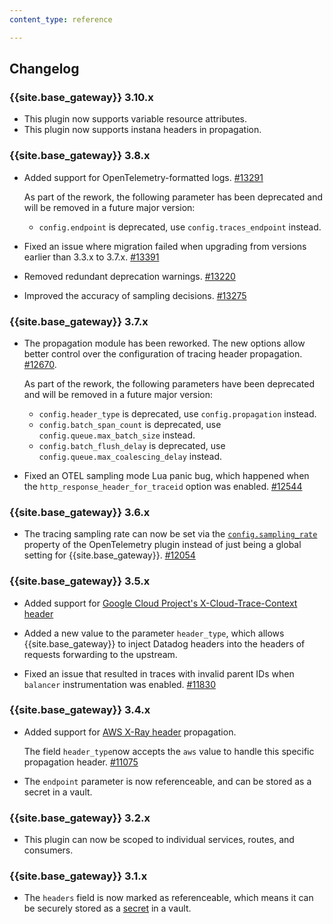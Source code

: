 ```yaml
---
content_type: reference

---
```


## Changelog

### {{site.base_gateway}} 3.10.x
* This plugin now supports variable resource attributes.
* This plugin now supports instana headers in propagation.

### {{site.base_gateway}} 3.8.x
* Added support for OpenTelemetry-formatted logs.
[#13291](https://github.com/Kong/kong/issues/13291)

  As part of the rework, the following parameter has been deprecated and will be removed in a future major version: 
  * `config.endpoint`  is deprecated, use `config.traces_endpoint` instead.

* Fixed an issue where migration failed when upgrading from versions earlier than 3.3.x to 3.7.x.
   [#13391](https://github.com/Kong/kong/issues/13391)
* Removed redundant deprecation warnings.
  [#13220](https://github.com/Kong/kong/issues/13220)
* Improved the accuracy of sampling decisions.
  [#13275](https://github.com/Kong/kong/issues/13275)


### {{site.base_gateway}} 3.7.x
* The propagation module has been reworked. The new
options allow better control over the configuration of tracing header propagation.
 [#12670](https://github.com/Kong/kong/issues/12670).

  As part of the rework, the following parameters have been deprecated and will be removed in a future major version: 
  * `config.header_type`  is deprecated, use `config.propagation` instead.
  * `config.batch_span_count` is deprecated, use `config.queue.max_batch_size` instead.
  * `config.batch_flush_delay` is deprecated, use `config.queue.max_coalescing_delay` instead.
    
* Fixed an OTEL sampling mode Lua panic bug, which happened 
when the `http_response_header_for_traceid` option was enabled.
 [#12544](https://github.com/Kong/kong/issues/12544)

### {{site.base_gateway}} 3.6.x
* The tracing sampling rate can now be set via the [`config.sampling_rate`](/plugins/opentelemetry/reference/#schema--config-sampling-rate) property of the OpenTelemetry plugin 
instead of just being a global setting for {{site.base_gateway}}.
[#12054](https://github.com/Kong/kong/issues/12054)

### {{site.base_gateway}} 3.5.x
* Added support for [Google Cloud Project's X-Cloud-Trace-Context header](https://cloud.google.com/trace/docs/setup#force-trace)

* Added a new value to the parameter `header_type`, which allows {{site.base_gateway}} to inject Datadog headers into the headers of requests forwarding to the upstream.

* Fixed an issue that resulted in traces with invalid parent IDs when `balancer` instrumentation was enabled. 
[#11830](https://github.com/Kong/kong/pull/11830)

### {{site.base_gateway}} 3.4.x
* Added support for [AWS X-Ray header](https://docs.aws.amazon.com/xray/latest/devguide/xray-concepts.html#xray-concepts-tracingheader) propagation.
  
  The field `header_type`now accepts the `aws` value to handle this specific
  propagation header.
  [#11075](https://github.com/Kong/kong/pull/11075)

* The `endpoint` parameter is now referenceable, and can be stored as a secret in a vault.

### {{site.base_gateway}} 3.2.x
* This plugin can now be scoped to individual services, routes, and consumers.

### {{site.base_gateway}} 3.1.x
* The `headers` field is now marked as referenceable, which means it can be securely stored as a
[secret](/gateway/secrets-management/)
in a vault.